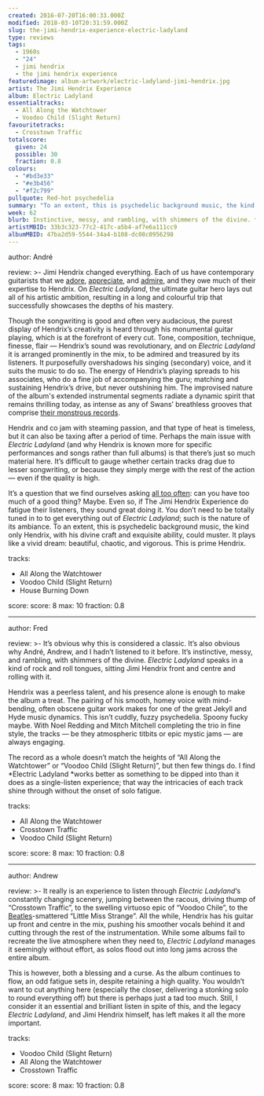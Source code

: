 ```yaml
---
created: 2016-07-20T16:00:33.000Z
modified: 2018-03-10T20:31:59.000Z
slug: the-jimi-hendrix-experience-electric-ladyland
type: reviews
tags:
  - 1960s
  - "24"
  - jimi hendrix
  - the jimi hendrix experience
featuredimage: album-artwork/electric-ladyland-jimi-hendrix.jpg
artist: The Jimi Hendrix Experience
album: Electric Ladyland
essentialtracks:
  - All Along the Watchtower
  - Voodoo Child (Slight Return)
favouritetracks:
  - Crosstown Traffic
totalscore:
  given: 24
  possible: 30
  fraction: 0.8
colours:
  - "#bd3e33"
  - "#e3b456"
  - "#f2c799"
pullquote: Red-hot psychedelia
summary: "To an extent, this is psychedelic background music, the kind only Hendrix, with his divine craft and exquisite ability, could muster. It plays like a vivid dream: beautiful, chaotic, and vigorous. This is prime Hendrix."
week: 62
blurb: Instinctive, messy, and rambling, with shimmers of the divine. *Electric Ladyland* speaks in a kind of rock and roll tongues, with Jimi Hendrix front and centre.
artistMBID: 33b3c323-77c2-417c-a5b4-af7e6a111cc9
albumMBID: 47ba2d59-5544-34a4-b108-dc08c0956298
---
```

author: André

review: >-
  Jimi Hendrix changed everything. Each of us have contemporary guitarists that we [adore](https://audioxide.com/reviews/queens-of-the-stone-age-like-clockwork/), [appreciate](https://audioxide.com/reviews/radiohead-ok-computer/), and [admire](https://audioxide.com/reviews/muse-origin-of-symmetry/), and they owe much of their expertise to Hendrix. On *Electric Ladyland*, the ultimate guitar hero lays out all of his artistic ambition, resulting in a long and colourful trip that successfully showcases the depths of his mastery. 
  
  Though the songwriting is good and often very audacious, the purest display of Hendrix’s creativity is heard through his monumental guitar playing, which is at the forefront of every cut. Tone, composition, technique, finesse, flair — Hendrix’s sound was revolutionary, and on *Electric Ladyland* it is arranged prominently in the mix, to be admired and treasured by its listeners. It purposefully overshadows his singing (secondary) voice, and it suits the music to do so. The energy of Hendrix’s playing spreads to his associates, who do a fine job of accompanying the guru; matching and sustaining Hendrix’s drive, but never outshining him. The improvised nature of the album's extended instrumental segments radiate a dynamic spirit that remains thrilling today, as intense as any of Swans’ breathless grooves that comprise [their monstrous records](https://audioxide.com/reviews/swans-the-glowing-man/). 
  
  Hendrix and co jam with steaming passion, and that type of heat is timeless, but it can also be taxing after a period of time. Perhaps the main issue with *Electric Ladyland* (and why Hendrix is known more for specific performances and songs rather than full albums) is that there’s just so much material here. It’s difficult to gauge whether certain tracks drag due to lesser songwriting, or because they simply merge with the rest of the action — even if the quality is high. 
  
  It’s a question that we find ourselves asking [all too often](https://audioxide.com/reviews/the-avalanches-wildflower/): can you have too much of a good thing? Maybe. Even so, if The Jimi Hendrix Experience do fatigue their listeners, they sound great doing it. You don’t need to be totally tuned in to to get everything out of *Electric Ladyland*; such is the nature of its ambiance. To an extent, this is psychedelic background music, the kind only Hendrix, with his divine craft and exquisite ability, could muster. It plays like a vivid dream: beautiful, chaotic, and vigorous. This is prime Hendrix.

tracks:
  - All Along the Watchtower
  - ­Voodoo Child (Slight Return)
  - ­House Burning Down

score:
  score: 8
  max: 10
  fraction: 0.8

---
author: Fred

review: >-
  It’s obvious why this is considered a classic. It’s also obvious why André, Andrew, and I hadn’t listened to it before. It’s instinctive, messy, and rambling, with shimmers of the divine. *Electric Ladyland* speaks in a kind of rock and roll tongues, sitting Jimi Hendrix front and centre and rolling with it. 
  
  Hendrix was a peerless talent, and his presence alone is enough to make the album a treat. The pairing of his smooth, homey voice with mind-bending, often obscene guitar work makes for one of the great Jekyll and Hyde music dynamics. This isn’t cuddly, fuzzy psychedelia. Spoony fucky maybe. With Noel Redding and Mitch Mitchell completing the trio in fine style, the tracks — be they atmospheric titbits or epic mystic jams — are always engaging. 
  
  The record as a whole doesn’t match the heights of “All Along the Watchtower” or “Voodoo Child (Slight Return)”, but then few things do. I find *Electric Ladyland *works better as something to be dipped into than it does as a single-listen experience; that way the intricacies of each track shine through without the onset of solo fatigue.

tracks:
  - All Along the Watchtower
  - ­Crosstown Traffic
  - ­Voodoo Child (Slight Return)

score:
  score: 8
  max: 10
  fraction: 0.8

---
author: Andrew

review: >-
  It really is an experience to listen through *Electric Ladyland*‘s constantly changing scenery, jumping between the racous, driving thump of “Crosstown Traffic”, to the swelling virtuoso epic of “Voodoo Chile”, to the [Beatles](https://audioxide.com/reviews/the-beatles-abbey-road/)-smattered “Little Miss Strange”. All the while, Hendrix has his guitar up front and centre in the mix, pushing his smoother vocals behind it and cutting through the rest of the instrumentation. While some albums fail to recreate the live atmosphere when they need to, *Electric Ladyland* manages it seemingly without effort, as solos flood out into long jams across the entire album. 
  
  This is however, both a blessing and a curse. As the album continues to flow, an odd fatigue sets in, despite retaining a high quality. You wouldn’t want to cut anything here (especially the closer, delivering a stonking solo to round everything off) but there is perhaps just a tad too much. Still, I consider it an essential and brilliant listen in spite of this, and the legacy *Electric Ladyland*, and Jimi Hendrix himself, has left makes it all the more important.

tracks:
  - Voodoo Child (Slight Return)
  - ­All Along the Watchtower
  - ­Crosstown Traffic

score:
  score: 8
  max: 10
  fraction: 0.8
